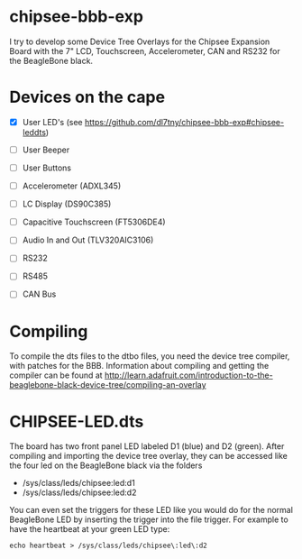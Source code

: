 chipsee-bbb-exp
===============

I try to develop some Device Tree Overlays for the Chipsee Expansion Board with the 7" LCD, Touchscreen, Accelerometer, CAN and RS232 for the BeagleBone black.

Devices on the cape
===================

- [x] User LED's (see https://github.com/dl7tny/chipsee-bbb-exp#chipsee-leddts)
- [ ] User Beeper
- [ ] User Buttons
- [ ] Accelerometer (ADXL345)
- [ ] LC Display (DS90C385)
- [ ] Capacitive Touchscreen (FT5306DE4)
- [ ] Audio In and Out (TLV320AIC3106)
- [ ] RS232
- [ ] RS485
- [ ] CAN Bus


Compiling
=========
To compile the dts files to the dtbo files, you need the device tree compiler, with patches for the BBB. Information about compiling and getting the compiler can be found at http://learn.adafruit.com/introduction-to-the-beaglebone-black-device-tree/compiling-an-overlay


CHIPSEE-LED.dts
===============

The board has two front panel LED labeled D1 (blue) and D2 (green). After compiling and importing the device tree overlay, they can be accessed like the four led on the BeagleBone black via the folders 

 * /sys/class/leds/chipsee:led:d1
 * /sys/class/leds/chipsee:led:d2

You can even set the triggers for these LED like you would do for the normal BeagleBone LED by inserting the trigger into the file trigger. For example to have the heartbeat at your green LED type:

```
echo heartbeat > /sys/class/leds/chipsee\:led\:d2
```